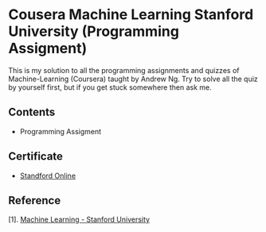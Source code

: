 # Cousera Machine Learning Stanford University (Programming Assigment) 
This is my solution to all the programming assignments and quizzes of Machine-Learning (Coursera) taught by Andrew Ng.
Try to solve all the quiz by yourself first, but if you get stuck somewhere then ask me.

## Contents
- Programming Assigment

## Certificate
* [Standford Online](https://coursera.org/share/ede4ee3f47ec55fb3ca71b9486987755)

## Reference

[1]. [Machine Learning - Stanford University](https://www.coursera.org/learn/machine-learning)